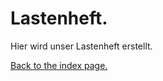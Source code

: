 # Lastenheft.
Hier wird unser Lastenheft erstellt.

[Back to the index page.](https://kiratsuwa.github.io/biochemistry/)
